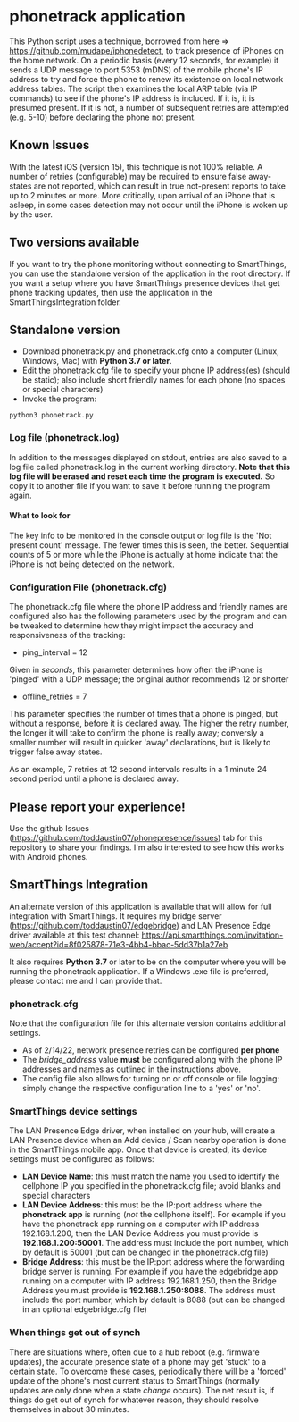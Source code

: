 # phonetrack application

This Python script uses a technique, borrowed from here => https://github.com/mudape/iphonedetect, to track presence of iPhones on the home network.  On a periodic basis (every 12 seconds, for example) it sends a UDP message to port 5353 (mDNS) of the mobile phone's IP address to try and force the phone to renew its existence on local network address tables.  The script then examines the local ARP table (via IP commands) to see if the phone's IP address is included.  If it is, it is presumed present. If it is not, a number of subsequent retries are attempted (e.g. 5-10) before declaring the phone not present.  

## Known Issues
With the latest iOS (version 15), this technique is not 100% reliable.  A number of retries (configurable) may be required to ensure false away-states are not reported, which can result in true not-present reports to take up to 2 minutes or more.  More critically, upon arrival of an iPhone that is asleep, in some cases detection may not occur until the iPhone is woken up by the user.

## Two versions available
If you want to try the phone monitoring without connecting to SmartThings, you can use the standalone version of the application in the root directory.
If you want a setup where you have SmartThings presence devices that get phone tracking updates, then use the application in the SmartThingsIntegration folder.

## Standalone version

- Download phonetrack.py and phonetrack.cfg onto a computer (Linux, Windows, Mac) with **Python 3.7 or later**.
- Edit the phonetrack.cfg file to specify your phone IP address(es) (should be static); also include short friendly names for each phone (no spaces or special characters)
- Invoke the program:  
```
python3 phonetrack.py
```

### Log file (phonetrack.log)
In addition to the messages displayed on stdout, entries are also saved to a log file called phonetrack.log in the current working directory.  **Note that this log file will be erased and reset each time the program is executed.**  So copy it to another file if you want to save it before running the program again.

#### What to look for
The key info to be monitored in the console output or log file is the 'Not present count' message.  The fewer times this is seen, the better.  Sequential counts of 5 or more while the iPhone is actually at home indicate that the iPhone is not being detected on the network.  

### Configuration File (phonetrack.cfg)
The phonetrack.cfg file where the phone IP address and friendly names are configured also has the following parameters used by the program and can be tweaked to determine how they might impact the accuracy and responsiveness of the tracking:
- ping_interval = 12

Given in *seconds*, this parameter determines how often the iPhone is 'pinged' with a UDP message; the original author recommends 12 or shorter
- offline_retries = 7

This parameter specifies the number of times that a phone is pinged, but without a response, before it is declared away.  The higher the retry number, the longer it will take to confirm the phone is really away; conversly a smaller number will result in quicker 'away' declarations, but is likely to trigger false away states.  

As an example, 7 retries at 12 second intervals results in a 1 minute 24 second period until a phone is declared away.

## Please report your experience!
Use the github Issues (https://github.com/toddaustin07/phonepresence/issues) tab for this repository to share your findings.  I'm also interested to see how this works with Android phones.

## SmartThings Integration
An alternate version of this application is available that will allow for full integration with SmartThings.  It requires my bridge server (https://github.com/toddaustin07/edgebridge) and LAN Presence Edge driver available at this test channel: https://api.smartthings.com/invitation-web/accept?id=8f025878-71e3-4bb4-bbac-5dd37b1a27eb

It also requires **Python 3.7** or later to be on the computer where you will be running the phonetrack application.  If a Windows .exe file is preferred, please contact me and I can provide that.

### phonetrack.cfg
Note that the configuration file for this alternate version contains additional settings.  

- As of 2/14/22, network presence retries can be configured **per phone**
- The *bridge_address* value **must** be configured along with the phone IP addresses and names as outlined in the instructions above.  
- The config file also allows for turning on or off console or file logging: simply change the respective configuration line to a 'yes' or 'no'.

### SmartThings device settings
The LAN Presence Edge driver, when installed on your hub, will create a LAN Presence device when an Add device / Scan nearby operation is done in the SmartThings mobile app.  Once that device is created, its device settings must be configured as follows:
- **LAN Device Name**:  this must match the name you used to identify the cellphone IP you specified in the phonetrack.cfg file; avoid blanks and special characters
- **LAN Device Address**:  this must be the IP:port address where the **phonetrack app** is running (*not* the cellphone itself).  For example if you have the phonetrack app running on a computer with IP address 192.168.1.200, then the LAN Device Address you must provide is **192.168.1.200:50001**.  The address must include the port number, which by default is 50001 (but can be changed in the phonetrack.cfg file)
- **Bridge Address**: this must be the IP:port address where the forwarding bridge server is running.  For example if you have the edgebridge app running on a computer with IP address 192.168.1.250, then the Bridge Address you must provide is **192.168.1.250:8088**.  The address must include the port number, which by default is 8088 (but can be changed in an optional edgebridge.cfg file)

### When things get out of synch
There are situations where, often due to a hub reboot (e.g. firmware updates), the accurate presence state of a phone may get 'stuck' to a certain state.  To overcome these cases, periodically there will be a 'forced' update of the phone's most current status to SmartThings (normally updates are only done when a state *change* occurs).  The net result is, if things do get out of synch for whatever reason, they should resolve themselves in about 30 minutes.
